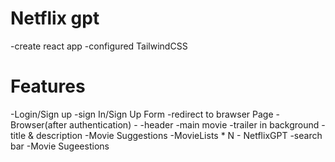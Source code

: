 # Netflix gpt
-create react app
-configured TailwindCSS

# Features
-Login/Sign up
    -sign In/Sign Up Form
    -redirect to brawser Page
-Browser(after authentication)
    -
    -header
    -main movie
        -trailer in background
        -title & description
        -Movie Suggestions
            -MovieLists * N
    - NetflixGPT
        -search bar
        -Movie Sugeestions        
